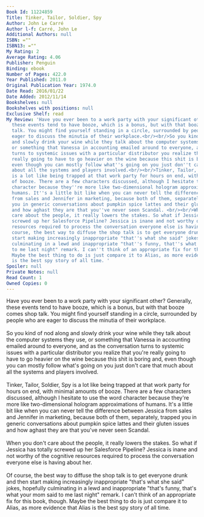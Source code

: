 ```yaml
---
Book Id: 11224859
Title: Tinker, Tailor, Soldier, Spy
Author: John Le Carré
Author l-f: Carré, John Le
Additional Authors: null
ISBN: =""
ISBN13: =""
My Rating: 2
Average Rating: 4.06
Publisher: Penguin
Binding: ebook
Number of Pages: 422.0
Year Published: 2011.0
Original Publication Year: 1974.0
Date Read: 2016/01/22
Date Added: 2012/11/14
Bookshelves: null
Bookshelves with positions: null
Exclusive Shelf: read
My Review: 'Have you ever been to a work party with your significant other? Generally,
  these events tend to have booze, which is a bonus, but with that booze comes shop
  talk. You might find yourself standing in a circle, surrounded by people who are
  eager to discuss the minutia of their workplace.<br/><br/>So you kind of nod along
  and slowly drink your wine while they talk about the computer systems they use,
  or something that Vanessa in accounting emailed around to everyone, and as the conversation
  turns to systemic issues with a particular distributor you realize that you''re
  really going to have to go heavier on the wine because this shit is boring and,
  even though you can mostly follow what''s going on you just don''t care that much
  about all the systems and players involved.<br/><br/>Tinker, Tailor, Soldier, Spy
  is a lot like being trapped at that work party for hours on end, with minimal amounts
  of booze. There are a few characters discussed, although I hesitate to use the word
  character because they''re more like two-dimensional hologram approximations of
  humans. It''s a little bit like when you can never tell the difference between Jessica
  from sales and Jennifer in marketing, because both of them, separately, trapped
  you in generic conversations about pumpkin spice lattes and their gluten issues
  and how aghast they are that you''ve never seen Scandal. <br/><br/>When you don''t
  care about the people, it really lowers the stakes. So what if Jessica has totally
  screwed up her Salesforce Pipeline? Jessica is inane and not worthy of the cognitive
  resources required to process the conversation everyone else is having about her.<br/><br/>Of
  course, the best way to diffuse the shop talk is to get everyone drunk and then
  start making increasingly inappropriate "that''s what she said" jokes, hopefully
  culminating in a lewd and inappropriate "that''s funny, that''s what your mom said
  to me last night" remark. I can''t think of an appropriate fix for this book, though.
  Maybe the best thing to do is just compare it to Alias, as more evidence that Alias
  is the best spy story of all time. '
Spoiler: null
Private Notes: null
Read Count: 1
Owned Copies: 0
---
```


Have you ever been to a work party with your significant other? Generally, these events tend to have booze, which is a bonus, but with that booze comes shop talk. You might find yourself standing in a circle, surrounded by people who are eager to discuss the minutia of their workplace.<br/><br/>So you kind of nod along and slowly drink your wine while they talk about the computer systems they use, or something that Vanessa in accounting emailed around to everyone, and as the conversation turns to systemic issues with a particular distributor you realize that you're really going to have to go heavier on the wine because this shit is boring and, even though you can mostly follow what's going on you just don't care that much about all the systems and players involved.<br/><br/>Tinker, Tailor, Soldier, Spy is a lot like being trapped at that work party for hours on end, with minimal amounts of booze. There are a few characters discussed, although I hesitate to use the word character because they're more like two-dimensional hologram approximations of humans. It's a little bit like when you can never tell the difference between Jessica from sales and Jennifer in marketing, because both of them, separately, trapped you in generic conversations about pumpkin spice lattes and their gluten issues and how aghast they are that you've never seen Scandal. <br/><br/>When you don't care about the people, it really lowers the stakes. So what if Jessica has totally screwed up her Salesforce Pipeline? Jessica is inane and not worthy of the cognitive resources required to process the conversation everyone else is having about her.<br/><br/>Of course, the best way to diffuse the shop talk is to get everyone drunk and then start making increasingly inappropriate "that's what she said" jokes, hopefully culminating in a lewd and inappropriate "that's funny, that's what your mom said to me last night" remark. I can't think of an appropriate fix for this book, though. Maybe the best thing to do is just compare it to Alias, as more evidence that Alias is the best spy story of all time. 